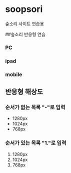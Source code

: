 # soopsori
숲소리 사이트 연습용



##숲소리 반응형 연습
### PC
### ipad
### mobile



## 반응형 해상도

### 순서가 없는 목록 "-"로 입력
- 1280px
- 1024px
- 768px

### 순서가 있는 목록 "1."로 입력
1. 1280px
1. 1024px
1. 768px
